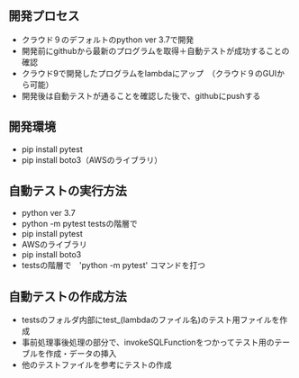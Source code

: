 ## 開発プロセス
- クラウド９のデフォルトのpython ver 3.7で開発
- 開発前にgithubから最新のプログラムを取得＋自動テストが成功することの確認
- クラウド9で開発したプログラムをlambdaにアップ　（クラウド９のGUIから可能）
- 開発後は自動テストが通ることを確認した後で、githubにpushする

## 開発環境
- pip install pytest
- pip install boto3（AWSのライブラリ）
  
## 自動テストの実行方法
- python ver 3.7
- python -m pytest testsの階層で
- pip install pytest
- AWSのライブラリ
- pip install boto3
- testsの階層で　'python -m pytest' コマンドを打つ
  
## 自動テストの作成方法
- testsのフォルダ内部にtest_(lambdaのファイル名)のテスト用ファイルを作成
- 事前処理事後処理の部分で、invokeSQLFunctionをつかってテスト用のテーブルを作成・データの挿入
- 他のテストファイルを参考にテストの作成


